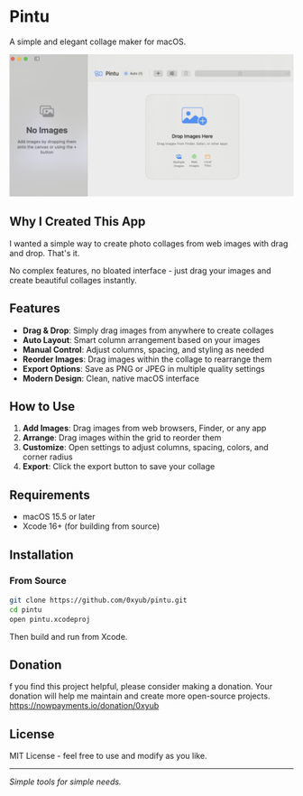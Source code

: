 # Pintu

A simple and elegant collage maker for macOS.

![Pintu App Screenshot](pintu.png)

## Why I Created This App

I wanted a simple way to create photo collages from web images with drag and drop. That's it.

No complex features, no bloated interface - just drag your images and create beautiful collages instantly.

## Features

- **Drag & Drop**: Simply drag images from anywhere to create collages
- **Auto Layout**: Smart column arrangement based on your images
- **Manual Control**: Adjust columns, spacing, and styling as needed
- **Reorder Images**: Drag images within the collage to rearrange them
- **Export Options**: Save as PNG or JPEG in multiple quality settings
- **Modern Design**: Clean, native macOS interface

## How to Use

1. **Add Images**: Drag images from web browsers, Finder, or any app
2. **Arrange**: Drag images within the grid to reorder them
3. **Customize**: Open settings to adjust columns, spacing, colors, and corner radius
4. **Export**: Click the export button to save your collage

## Requirements

- macOS 15.5 or later
- Xcode 16+ (for building from source)

## Installation

### From Source
```bash
git clone https://github.com/0xyub/pintu.git
cd pintu
open pintu.xcodeproj
```

Then build and run from Xcode.

## Donation
f you find this project helpful, please consider making a donation.
Your donation will help me maintain and create more open-source projects.
https://nowpayments.io/donation/0xyub

## License

MIT License - feel free to use and modify as you like.

---

*Simple tools for simple needs.*
